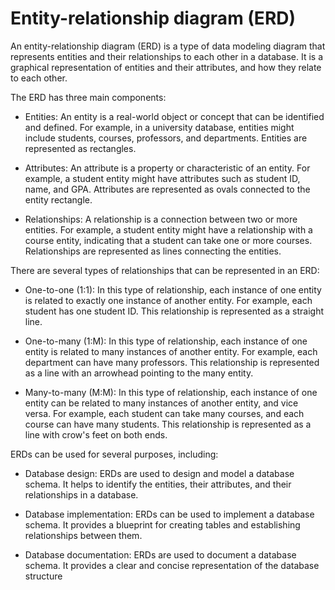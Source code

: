 # Entity-relationship diagram (ERD) 

An entity-relationship diagram (ERD) is a type of data modeling diagram that represents entities and their relationships to each other in a database. It is a graphical representation of entities and their attributes, and how they relate to each other.

The ERD has three main components:

* Entities: An entity is a real-world object or concept that can be identified and defined. For example, in a university database, entities might include students, courses, professors, and departments. Entities are represented as rectangles.

* Attributes: An attribute is a property or characteristic of an entity. For example, a student entity might have attributes such as student ID, name, and GPA. Attributes are represented as ovals connected to the entity rectangle.

* Relationships: A relationship is a connection between two or more entities. For example, a student entity might have a relationship with a course entity, indicating that a student can take one or more courses. Relationships are represented as lines connecting the entities.

There are several types of relationships that can be represented in an ERD:

* One-to-one (1:1): In this type of relationship, each instance of one entity is related to exactly one instance of another entity. For example, each student has one student ID. This relationship is represented as a straight line.

* One-to-many (1:M): In this type of relationship, each instance of one entity is related to many instances of another entity. For example, each department can have many professors. This relationship is represented as a line with an arrowhead pointing to the many entity.

* Many-to-many (M:M): In this type of relationship, each instance of one entity can be related to many instances of another entity, and vice versa. For example, each student can take many courses, and each course can have many students. This relationship is represented as a line with crow's feet on both ends.

ERDs can be used for several purposes, including:

* Database design: ERDs are used to design and model a database schema. It helps to identify the entities, their attributes, and their relationships in a database.

* Database implementation: ERDs can be used to implement a database schema. It provides a blueprint for creating tables and establishing relationships between them.

* Database documentation: ERDs are used to document a database schema. It provides a clear and concise representation of the database structure